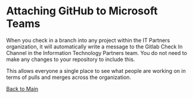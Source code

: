 # Attaching GitHub to Microsoft Teams

When you check in a branch into any project within the IT Partners organization, it will automatically write a message to the Gitlab Check In Channel in the Information Technology Partners team. You do not need to make any changes to your repository to include this. 

This allows everyone a single place to see what people are working on in terms of pulls and merges across the organization. 

[Back to Main](https://github.com/itpartnersillinois/tutorial/blob/master/README.md)